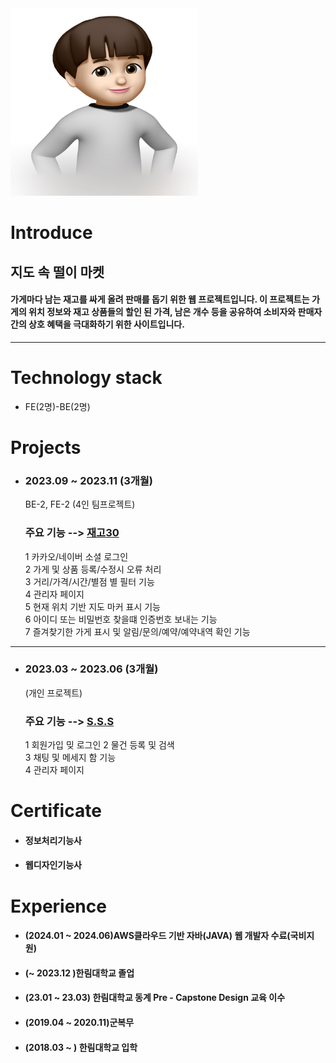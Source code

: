 <img src=image.jpg width=300 height=300>    

# Introduce   
## 지도 속 떨이 마켓      
#### 가게마다 남는 재고를 싸게 올려 판매를 돕기 위한 웹 프로젝트입니다. 이 프로젝트는 가게의 위치 정보와 재고 상품들의 할인 된 가격, 남은 개수 등을 공유하여 소비자와 판매자 간의 상호 혜택을 극대화하기 위한 사이트입니다.   
---
# Technology stack  
* FE(2명)-BE(2명)   

# Projects   
* ### 2023.09 ~ 2023.11 (3개월)
  BE-2, FE-2 (4인 팀프로젝트)
  ### 주요 기능  --> [재고30][github1]
  1 카카오/네이버 소셜 로그인   
  2 가게 및 상품 등록/수정시 오류 처리   
  3 거리/가격/시간/별점 별 필터 기능  
  4 관리자 페이지   
  5 현재 위치 기반 지도 마커 표시 기능   
  6 아이디 또는 비밀번호 찾을떄 인증번호 보내는 기능    
  7 즐겨찾기한 가게 표시 및 알림/문의/예약/예약내역 확인 기능   
---
* ### 2023.03 ~ 2023.06 (3개월)
  (개인 프로젝트)
  ### 주요 기능  --> [S.S.S][github2]
  1 회원가입 밎 로그인
  2 물건 등록 및 검색   
  3 채팅 및 메세지 함 기능  
  4 관리자 페이지
# Certificate   
* #### 정보처리기능사
* #### 웹디자인기능사     

# Experience  
* #### (2024.01 ~ 2024.06)AWS클라우드 기반 자바(JAVA) 웹 개발자 수료(국비지원)
* #### (~ 2023.12 )한림대학교 졸업
* #### (23.01 ~ 23.03) 한림대학교 동계 Pre - Capstone Design 교육 이수
* #### (2019.04 ~ 2020.11)군복무
* #### (2018.03 ~ ) 한림대학교 입학



 [github1]: https://github.com/nayunho/2023_capston_project
 [github2]: https://github.com/nayunho/2022_share_project_S.S.S
